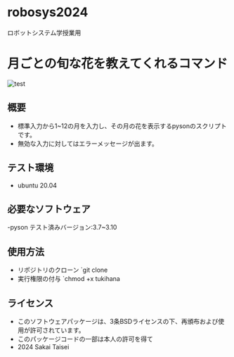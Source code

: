 # robosys2024
ロボットシステム学授業用

# 月ごとの旬な花を教えてくれるコマンド
![test](https://github.com/sakaitai/robosys2024/actions/workflows/test.yml/badge.svg)

## 概要
- 標準入力から1~12の月を入力し、その月の花を表示するpysonのスクリプトです。
- 無効な入力に対してはエラーメッセージが出ます。



## テスト環境
- ubuntu 20.04

## 必要なソフトウェア
-pyson
 テスト済みバージョン:3.7~3.10
 
 ## 使用方法
- リポジトリのクローン
`git clone 
- 実行権限の付与
`chmod +x tukihana




## ライセンス
- このソフトウェアパッケージは、3条BSDライセンスの下、再頒布および使用が許可されています。
- このパッケージコードの一部は本人の許可を得て
- 2024 Sakai Taisei




